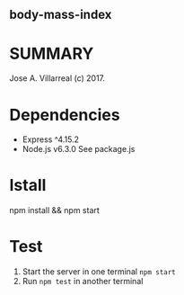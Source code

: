 body-mass-index
--------------------------------------

SUMMARY
========
Jose A. Villarreal (c) 2017.

Dependencies
============
- Express ^4.15.2
- Node.js v6.3.0
See package.js

Istall
======
npm install && npm start

Test
====
1. Start the server in one terminal
`npm start`
2. Run `npm test` in another terminal
